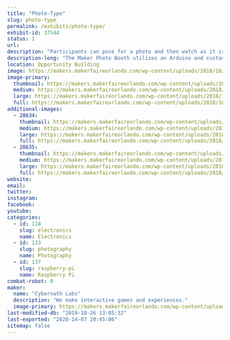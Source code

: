 ```yaml
---
title: "Photo-Type"
slug: photo-type
permalink: /exhibits/photo-type/
exhibit-id: 37544
status: 1
url: 
description: "Participants can pose for a photo and then watch as it is typed onto a page as ASCII Art"
description-long: "The Maker Photo Booth utilizes an Arduino and custom software written in NodeJS to take photos and process them."
location: Opportunity Building
image: https://makers.makerfaireorlando.com/wp-content/uploads/2018/10/43354552_3843860455624087_6063347104338673664_o-1024x576.jpg
image-primary:
  thumbnail: https://makers.makerfaireorlando.com/wp-content/uploads/2018/10/43354552_3843860455624087_6063347104338673664_o-150x150.jpg
  medium: https://makers.makerfaireorlando.com/wp-content/uploads/2018/10/43354552_3843860455624087_6063347104338673664_o-300x169.jpg
  large: https://makers.makerfaireorlando.com/wp-content/uploads/2018/10/43354552_3843860455624087_6063347104338673664_o-1024x576.jpg
  full: https://makers.makerfaireorlando.com/wp-content/uploads/2018/10/43354552_3843860455624087_6063347104338673664_o.jpg
additional-images:
  - 28634:
    thumbnail: https://makers.makerfaireorlando.com/wp-content/uploads/2018/10/IMG_1303-150x150.jpg
    medium: https://makers.makerfaireorlando.com/wp-content/uploads/2018/10/IMG_1303-300x225.jpg
    large: https://makers.makerfaireorlando.com/wp-content/uploads/2018/10/IMG_1303-1024x768.jpg
    full: https://makers.makerfaireorlando.com/wp-content/uploads/2018/10/IMG_1303.jpg
  - 28635:
    thumbnail: https://makers.makerfaireorlando.com/wp-content/uploads/2018/10/IMG_1394-150x150.jpg
    medium: https://makers.makerfaireorlando.com/wp-content/uploads/2018/10/IMG_1394-300x225.jpg
    large: https://makers.makerfaireorlando.com/wp-content/uploads/2018/10/IMG_1394-1024x768.jpg
    full: https://makers.makerfaireorlando.com/wp-content/uploads/2018/10/IMG_1394.jpg
website: 
email: 
twitter: 
instagram: 
facebook: 
youtube: 
categories:
  - id: 118
    slug: electronics
    name: Electronics
  - id: 133
    slug: photography
    name: Photography
  - id: 137
    slug: raspberry-pi
    name: Raspberry Pi
combat-robot: 0
maker:
  name: "Cybernath Labs"
  description: "We make interactive games and experiences."
  image-primary: https://makers.makerfaireorlando.com/wp-content/uploads/2018/08/sean-avatar.png
last-modified-db: "2019-10-26 13:05:32"
last-exported: "2020-14-07 20:45:06"
sitemap: false
---
```

